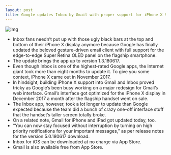```yaml
---
layout: post
title: Google updates Inbox by Gmail with proper support for iPhone X Super Retina display
---
```

![img](http://media.idownloadblog.com/wp-content/uploads/2018/07/Inbox-by-Gmail-iPhone-X-before-after.png)
* Inbox fans needn’t put up with those ugly black bars at the top and bottom of their iPhone X display anymore because Google has finally updated the beloved gesture-driven email client with full support for the edge-to-edge Super Retina OLED panel on the flagship smartphone.
* The update brings the app up to version 1.3.180617.
* Even though Inbox is one of the highest-rated Google apps, the Internet giant took more than eight months to update it. To give you some context, iPhone X came out in November 2017.
* In hindsight, building iPhone X support into Gmail and Inbox proved tricky as Google’s been busy working on a major redesign for Gmail’s web interface. Gmail’s interface got optimized for the iPhone X display in December 2017 a month after the flagship handset went on sale.
* The Inbox app, however, took a lot longer to update than Google expected because the team did a bunch of crazy one-off interface stuff that the handset’s taller screen totally broke.
* On a related note, Gmail for iPhone and iPad got updated today, too.
* “You can now stay focused without interruption by turning on high priority notifications for your important messages,” as per release notes for the version 5.0.180617 download.
* Inbox for iOS can be downloaded at no charge via App Store.
* Gmail is also available free from App Store.

